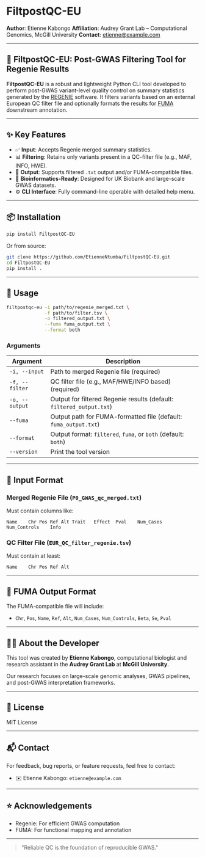 # FiltpostQC-EU

**Author**: Etienne Kabongo
**Affiliation**: Audrey Grant Lab – Computational Genomics, McGill University
**Contact**: [etienne@example.com](mailto:etienne@example.com)

---

## 🧬 FiltpostQC-EU: Post-GWAS Filtering Tool for Regenie Results

**FiltpostQC-EU** is a robust and lightweight Python CLI tool developed to perform post-GWAS variant-level quality control on summary statistics generated by the [REGENIE](https://rgcgithub.github.io/regenie/) software. It filters variants based on an external European QC filter file and optionally formats the results for [FUMA](https://fuma.ctglab.nl/) downstream annotation.

---

## ✨ Key Features

* ✅ **Input**: Accepts Regenie merged summary statistics.
* 📊 **Filtering**: Retains only variants present in a QC-filter file (e.g., MAF, INFO, HWE).
* 🧪 **Output**: Supports filtered `.txt` output and/or FUMA-compatible files.
* 🧠 **Bioinformatics-Ready**: Designed for UK Biobank and large-scale GWAS datasets.
* ⚙️ **CLI Interface**: Fully command-line operable with detailed help menu.

---

## 📦 Installation

```bash
pip install FiltpostQC-EU
```

Or from source:

```bash
git clone https://github.com/EtienneNtumba/FiltpostQC-EU.git
cd FiltpostQC-EU
pip install .
```

---

## 🚀 Usage

```bash
filtpostqc-eu -i path/to/regenie_merged.txt \
              -f path/to/filter.tsv \
              -o filtered_output.txt \
              --fuma fuma_output.txt \
              --format both
```

### Arguments

| Argument       | Description                                                          |
| -------------- | -------------------------------------------------------------------- |
| `-i, --input`  | Path to merged Regenie file (required)                               |
| `-f, --filter` | QC filter file (e.g., MAF/HWE/INFO based) (required)                 |
| `-o, --output` | Output for filtered Regenie results (default: `filtered_output.txt`) |
| `--fuma`       | Output path for FUMA-formatted file (default: `fuma_output.txt`)     |
| `--format`     | Output format: `filtered`, `fuma`, or `both` (default: `both`)       |
| `--version`    | Print the tool version                                               |

---

## 📂 Input Format

### Merged Regenie File (`P0_GWAS_qc_merged.txt`)

Must contain columns like:

```
Name	Chr	Pos	Ref	Alt	Trait	Effect	Pval	Num_Cases	Num_Controls	Info
```

### QC Filter File (`EUR_QC_filter_regenie.tsv`)

Must contain at least:

```
Name	Chr	Pos	Ref	Alt
```

---

## 🧬 FUMA Output Format

The FUMA-compatible file will include:

* `Chr`, `Pos`, `Name`, `Ref`, `Alt`, `Num_Cases`, `Num_Controls`, `Beta`, `Se`, `Pval`

---

## 👨‍🔬 About the Developer

This tool was created by **Etienne Kabongo**, computational biologist and research assistant in the **Audrey Grant Lab** at **McGill University**.

Our research focuses on large-scale genomic analyses, GWAS pipelines, and post-GWAS interpretation frameworks.

---

## 📄 License

MIT License

---

## 📬 Contact

For feedback, bug reports, or feature requests, feel free to contact:

* ✉️ Etienne Kabongo: `etienne@example.com`

---

## ⭐ Acknowledgements

* Regenie: For efficient GWAS computation
* FUMA: For functional mapping and annotation

---

> "Reliable QC is the foundation of reproducible GWAS."


